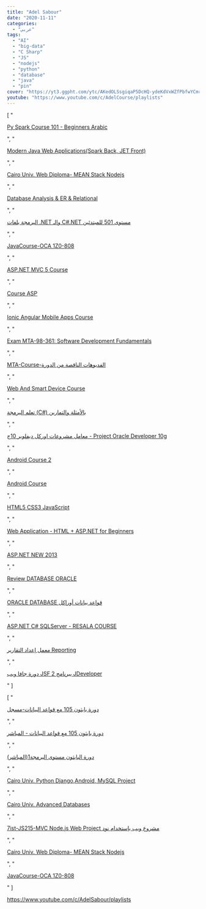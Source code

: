 ```yaml
---
title: "Adel Sabour"
date: "2020-11-11"
categories:
  - "عربي"
tags:
  - "AI"
  - "big-data"
  - "C Sharp"
  - "JS"
  - "nodejs"
  - "python"
  - "database"
  - "java"
  - "pin"
cover: "https://yt3.ggpht.com/ytc/AKedOLSsgiqaP5DcHQ-ydeKdVxWZfPbfwYCmrzKusIqQGg=s88-c-k-c0x00ffffff-no-rj"
youtube: "https://www.youtube.com/c/AdelCourse/playlists"
---
```

[
    "<p><a href='https://www.youtube.com/watch?v=TrIKMilCpvg&list=PL_YfWrXH_0AdxyzvMU9NiOm8preuOxsIq'>Py Spark Course 101 - Beginners Arabic</a></p>",
    "<p><a href='https://www.youtube.com/watch?v=4OUa0i9Aqv0&list=PL_YfWrXH_0AdR6HMOX6nDnkQxbPgrYL-Q'>Modern Java Web Applications(Spark Back, JET Front)</a></p>",
    "<p><a href='https://www.youtube.com/watch?v=IXdvPQFU7bY&list=PL_YfWrXH_0AcHAI2kkJuGlEdm-fdwZlLs'>Cairo Univ. Web Diploma- MEAN Stack Nodejs</a></p>",
    "<p><a href='https://www.youtube.com/watch?v=xsHH1uTsoBs&list=PL_YfWrXH_0AcD16UwlLqRs4417CMOrR_d'>Database Analysis & ER & Relational</a></p>",
    "<p><a href='https://www.youtube.com/watch?v=3ZHef9AoyYY&list=PL_YfWrXH_0Ac9AN647OIqX0vRb-mlBwsf'>البرمجة بلغات .NET والـ C#.NET مستوى 501 للمبتدئين</a></p>",
    "<p><a href='https://www.youtube.com/watch?v=1RAno7qjWGU&list=PL_YfWrXH_0AeYDvmYRbwL1JwcLKg-Sb79'>JavaCourse-OCA 1Z0-808</a></p>",
    "<p><a href='https://www.youtube.com/watch?v=oP4FNurzzAA&list=PL_YfWrXH_0AcHI12H2r5ujyxY1eh32zHq'>ASP.NET MVC 5 Course</a></p>",
    "<p><a href='https://www.youtube.com/watch?v=UCkkZjnjnuc&list=PL_YfWrXH_0Acxe2aWZTynDpNjt4wRKFdg'>Course ASP</a></p>",
    "<p><a href='https://www.youtube.com/watch?v=weTxaE42LyM&list=PL_YfWrXH_0Ac91bFyeAOrYiECrB5X-X5n'>Ionic Angular Mobile Apps Course</a></p>",
    "<p><a href='https://www.youtube.com/watch?v=qTUoHuAilWg&list=PL_YfWrXH_0AeoA-GgaubY1CvL4r30G12B'>Exam MTA-98-361: Software Development Fundamentals</a></p>",
    "<p><a href='https://www.youtube.com/watch?v=MNHTw7aaTXo&list=PL_YfWrXH_0AeGK4B_ypR_puWT74_CveZ3'>MTA-Course-الفديوهات الناقصة من الدورة</a></p>",
    "<p><a href='https://www.youtube.com/watch?v=mt4pjHNeEbc&list=PL_YfWrXH_0AeYbjnfgyNC82d1Shz3qfWR'>Web And Smart Device Course</a></p>",
    "<p><a href='https://www.youtube.com/watch?v=EypAAlUkIN4&list=PL_YfWrXH_0Af7xmI0OUECv-b8pzybC_Nn'>تعلم البرمجة (C#) بالأمثلة والتمارين</a></p>",
    "<p><a href='https://www.youtube.com/watch?v=J0pmdWh8VPA&list=PL_YfWrXH_0AfNXb7pHcwa1Vf9pBWcgp6l'>معامل مشروعات اوركل ديفلوبر 10ج - Project Oracle Developer 10g</a></p>",
    "<p><a href='https://www.youtube.com/watch?v=Hvx1dx2-hRQ&list=PL_YfWrXH_0AdBKJLxFQO8LrPYNfb2vTjc'>Android Course 2</a></p>",
    "<p><a href='https://www.youtube.com/watch?v=Hvx1dx2-hRQ&list=PL_YfWrXH_0AcULciPjRScX50j8WS-KUls'>Android Course</a></p>",
    "<p><a href='https://www.youtube.com/watch?v=HoHkiKFQAuU&list=PL_YfWrXH_0AdezZpy5fn9HmhPLz7ODVrw'>HTML5 CSS3 JavaScript</a></p>",
    "<p><a href='https://www.youtube.com/watch?v=8z1pKCNrQ9g&list=PL_YfWrXH_0AfbvZEhmlGwSyCQyukEyd4O'>Web Application - HTML + ASP.NET for Beginners</a></p>",
    "<p><a href='https://www.youtube.com/watch?v=yGF996mvgDo&list=PL_YfWrXH_0AebOf_5qjHmtOrRZUlyVk0i'>ASP.NET NEW 2013</a></p>",
    "<p><a href='https://www.youtube.com/watch?v=hvHSBFrYFTI&list=PL_YfWrXH_0Ac2v35WdL5IT6zXrmXvJYxH'>Review DATABASE ORACLE</a></p>",
    "<p><a href='https://www.youtube.com/watch?v=8kFRiO0s0gI&list=PL_YfWrXH_0AclbTPXPIDYHAdW9cOtB4PI'>ORACLE DATABASE قواعد بيانات أوراكل</a></p>",
    "<p><a href='https://www.youtube.com/watch?v=OQMWaIK-xV4&list=PL_YfWrXH_0AfLOWF7aUXQsBFW_alkxiUE'>ASP.NET C# SQLServer - RESALA COURSE</a></p>",
    "<p><a href='https://www.youtube.com/watch?v=q3EgHr_rJ7M&list=PL9E66FCFF62BD9403'>معمل إعداد التقارير Reporting</a></p>",
    "<p><a href='https://www.youtube.com/watch?v=xSXyAatkBOw&list=PLCBB87DB30A76FD73'>دورة جافا ويب JSF 2 ببرنامج JDeveloper</a></p>"
]

[
    "<p><a href='https://www.youtube.com/watch?v=U-WFG01hmZ8&list=PLtrkvrqZCFM4apRaO8wKzRbNK9tZdY7XM'>دورة بايثون 105 مع قواعد البيانات-مسجل</a></p>",
    "<p><a href='https://www.youtube.com/watch?v=bbo4M5XjHoI&list=PLtrkvrqZCFM5_2Esoz8UsgMz1hg1ixk2V'>دورة بايثون 105 مع قواعد البيانات - المباشر</a></p>",
    "<p><a href='https://www.youtube.com/watch?v=9fXk41Zj1tY&list=PLtrkvrqZCFM4gWmswDSCF-h6bYzbMSXUw'>دورة البايثون مستوى البرمجة1(المباشر)</a></p>",
    "<p><a href='https://www.youtube.com/watch?v=8B0XLDhASow&list=PLtrkvrqZCFM7yz3a2AKa1iiE9cL_n0OSB'>Cairo Univ. Python Django,Android, MySQL Project</a></p>",
    "<p><a href='https://www.youtube.com/watch?v=9eiZAH8Olnw&list=PLtrkvrqZCFM4cTMbQ2VZ9F1s-9w_iOxmj'>Cairo Univ. Advanced Databases</a></p>",
    "<p><a href='https://www.youtube.com/watch?v=pp3MwilFhFI&list=PLtrkvrqZCFM4n2PTpr8xUPvKm3c3Ht8Fm'>7ist-JS215-MVC Node.js Web Project مشروع ويب بإستخدام نود</a></p>",
    "<p><a href='https://www.youtube.com/watch?v=IXdvPQFU7bY&list=PL_YfWrXH_0AcHAI2kkJuGlEdm-fdwZlLs'>Cairo Univ. Web Diploma- MEAN Stack Nodejs</a></p>",
    "<p><a href='https://www.youtube.com/watch?v=1RAno7qjWGU&list=PL_YfWrXH_0AeYDvmYRbwL1JwcLKg-Sb79'>JavaCourse-OCA 1Z0-808</a></p>"
]


https://www.youtube.com/c/AdelSabour/playlists
